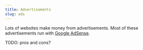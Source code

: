```yaml
---
title: Advertisements
slug: ads
---
```


Lots of websites make money from advertisements. Most of these advertisements
run with [Google AdSense].

[google adsense]: https://www.google.com/adsense

TODO: pros and cons?